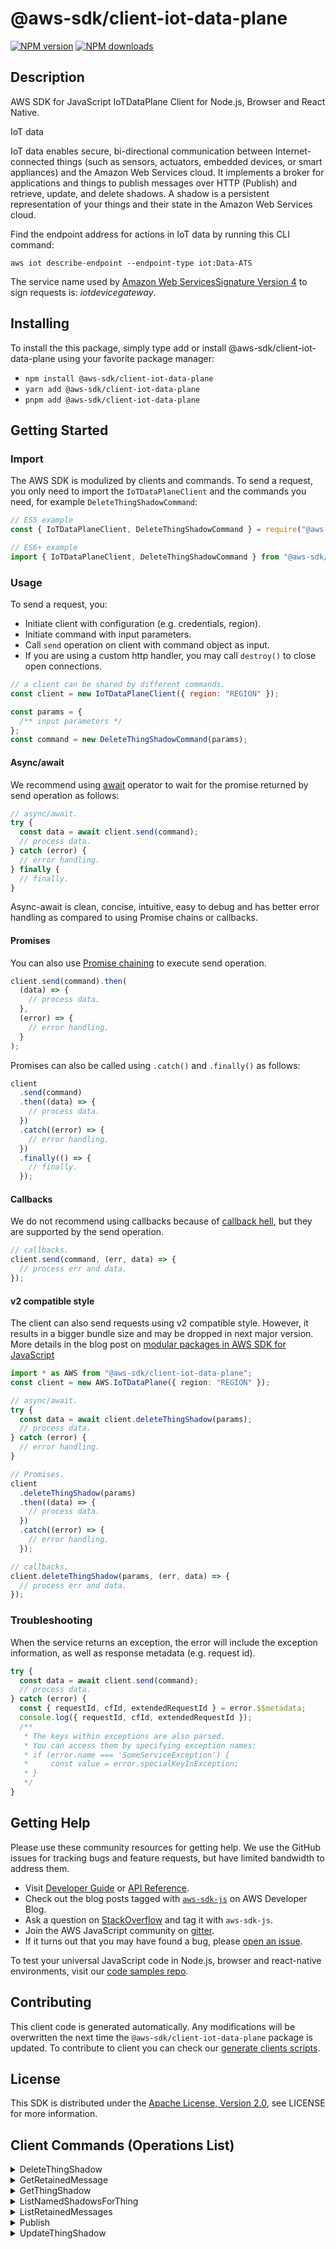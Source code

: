 <!-- generated file, do not edit directly -->

# @aws-sdk/client-iot-data-plane

[![NPM version](https://img.shields.io/npm/v/@aws-sdk/client-iot-data-plane/latest.svg)](https://www.npmjs.com/package/@aws-sdk/client-iot-data-plane)
[![NPM downloads](https://img.shields.io/npm/dm/@aws-sdk/client-iot-data-plane.svg)](https://www.npmjs.com/package/@aws-sdk/client-iot-data-plane)

## Description

AWS SDK for JavaScript IoTDataPlane Client for Node.js, Browser and React Native.

<fullname>IoT data</fullname>

<p>IoT data enables secure, bi-directional communication between Internet-connected things (such as sensors,
actuators, embedded devices, or smart appliances) and the Amazon Web Services cloud. It implements a broker for applications and
things to publish messages over HTTP (Publish) and retrieve, update, and delete shadows. A shadow is a
persistent representation of your things and their state in the Amazon Web Services cloud.</p>
<p>Find the endpoint address for actions in IoT data by running this CLI command:</p>
<p>
<code>aws iot describe-endpoint --endpoint-type iot:Data-ATS</code>
</p>
<p>The service name used by <a href="https://docs.aws.amazon.com/general/latest/gr/signature-version-4.html">Amazon Web ServicesSignature Version 4</a>
to sign requests is: <i>iotdevicegateway</i>.</p>

## Installing

To install the this package, simply type add or install @aws-sdk/client-iot-data-plane
using your favorite package manager:

- `npm install @aws-sdk/client-iot-data-plane`
- `yarn add @aws-sdk/client-iot-data-plane`
- `pnpm add @aws-sdk/client-iot-data-plane`

## Getting Started

### Import

The AWS SDK is modulized by clients and commands.
To send a request, you only need to import the `IoTDataPlaneClient` and
the commands you need, for example `DeleteThingShadowCommand`:

```js
// ES5 example
const { IoTDataPlaneClient, DeleteThingShadowCommand } = require("@aws-sdk/client-iot-data-plane");
```

```ts
// ES6+ example
import { IoTDataPlaneClient, DeleteThingShadowCommand } from "@aws-sdk/client-iot-data-plane";
```

### Usage

To send a request, you:

- Initiate client with configuration (e.g. credentials, region).
- Initiate command with input parameters.
- Call `send` operation on client with command object as input.
- If you are using a custom http handler, you may call `destroy()` to close open connections.

```js
// a client can be shared by different commands.
const client = new IoTDataPlaneClient({ region: "REGION" });

const params = {
  /** input parameters */
};
const command = new DeleteThingShadowCommand(params);
```

#### Async/await

We recommend using [await](https://developer.mozilla.org/en-US/docs/Web/JavaScript/Reference/Operators/await)
operator to wait for the promise returned by send operation as follows:

```js
// async/await.
try {
  const data = await client.send(command);
  // process data.
} catch (error) {
  // error handling.
} finally {
  // finally.
}
```

Async-await is clean, concise, intuitive, easy to debug and has better error handling
as compared to using Promise chains or callbacks.

#### Promises

You can also use [Promise chaining](https://developer.mozilla.org/en-US/docs/Web/JavaScript/Guide/Using_promises#chaining)
to execute send operation.

```js
client.send(command).then(
  (data) => {
    // process data.
  },
  (error) => {
    // error handling.
  }
);
```

Promises can also be called using `.catch()` and `.finally()` as follows:

```js
client
  .send(command)
  .then((data) => {
    // process data.
  })
  .catch((error) => {
    // error handling.
  })
  .finally(() => {
    // finally.
  });
```

#### Callbacks

We do not recommend using callbacks because of [callback hell](http://callbackhell.com/),
but they are supported by the send operation.

```js
// callbacks.
client.send(command, (err, data) => {
  // process err and data.
});
```

#### v2 compatible style

The client can also send requests using v2 compatible style.
However, it results in a bigger bundle size and may be dropped in next major version. More details in the blog post
on [modular packages in AWS SDK for JavaScript](https://aws.amazon.com/blogs/developer/modular-packages-in-aws-sdk-for-javascript/)

```ts
import * as AWS from "@aws-sdk/client-iot-data-plane";
const client = new AWS.IoTDataPlane({ region: "REGION" });

// async/await.
try {
  const data = await client.deleteThingShadow(params);
  // process data.
} catch (error) {
  // error handling.
}

// Promises.
client
  .deleteThingShadow(params)
  .then((data) => {
    // process data.
  })
  .catch((error) => {
    // error handling.
  });

// callbacks.
client.deleteThingShadow(params, (err, data) => {
  // process err and data.
});
```

### Troubleshooting

When the service returns an exception, the error will include the exception information,
as well as response metadata (e.g. request id).

```js
try {
  const data = await client.send(command);
  // process data.
} catch (error) {
  const { requestId, cfId, extendedRequestId } = error.$$metadata;
  console.log({ requestId, cfId, extendedRequestId });
  /**
   * The keys within exceptions are also parsed.
   * You can access them by specifying exception names:
   * if (error.name === 'SomeServiceException') {
   *     const value = error.specialKeyInException;
   * }
   */
}
```

## Getting Help

Please use these community resources for getting help.
We use the GitHub issues for tracking bugs and feature requests, but have limited bandwidth to address them.

- Visit [Developer Guide](https://docs.aws.amazon.com/sdk-for-javascript/v3/developer-guide/welcome.html)
  or [API Reference](https://docs.aws.amazon.com/AWSJavaScriptSDK/v3/latest/index.html).
- Check out the blog posts tagged with [`aws-sdk-js`](https://aws.amazon.com/blogs/developer/tag/aws-sdk-js/)
  on AWS Developer Blog.
- Ask a question on [StackOverflow](https://stackoverflow.com/questions/tagged/aws-sdk-js) and tag it with `aws-sdk-js`.
- Join the AWS JavaScript community on [gitter](https://gitter.im/aws/aws-sdk-js-v3).
- If it turns out that you may have found a bug, please [open an issue](https://github.com/aws/aws-sdk-js-v3/issues/new/choose).

To test your universal JavaScript code in Node.js, browser and react-native environments,
visit our [code samples repo](https://github.com/aws-samples/aws-sdk-js-tests).

## Contributing

This client code is generated automatically. Any modifications will be overwritten the next time the `@aws-sdk/client-iot-data-plane` package is updated.
To contribute to client you can check our [generate clients scripts](https://github.com/aws/aws-sdk-js-v3/tree/main/scripts/generate-clients).

## License

This SDK is distributed under the
[Apache License, Version 2.0](http://www.apache.org/licenses/LICENSE-2.0),
see LICENSE for more information.

## Client Commands (Operations List)

<details>
<summary>
DeleteThingShadow
</summary>

[Command API Reference](https://docs.aws.amazon.com/AWSJavaScriptSDK/v3/latest/clients/client-iot data plane/classes/deletethingshadowcommand.html) / [Input](https://docs.aws.amazon.com/AWSJavaScriptSDK/v3/latest/clients/client-iot data plane/interfaces/deletethingshadowcommandinput.html) / [Output](https://docs.aws.amazon.com/AWSJavaScriptSDK/v3/latest/clients/client-iot data plane/interfaces/deletethingshadowcommandoutput.html)

</details>
<details>
<summary>
GetRetainedMessage
</summary>

[Command API Reference](https://docs.aws.amazon.com/AWSJavaScriptSDK/v3/latest/clients/client-iot data plane/classes/getretainedmessagecommand.html) / [Input](https://docs.aws.amazon.com/AWSJavaScriptSDK/v3/latest/clients/client-iot data plane/interfaces/getretainedmessagecommandinput.html) / [Output](https://docs.aws.amazon.com/AWSJavaScriptSDK/v3/latest/clients/client-iot data plane/interfaces/getretainedmessagecommandoutput.html)

</details>
<details>
<summary>
GetThingShadow
</summary>

[Command API Reference](https://docs.aws.amazon.com/AWSJavaScriptSDK/v3/latest/clients/client-iot data plane/classes/getthingshadowcommand.html) / [Input](https://docs.aws.amazon.com/AWSJavaScriptSDK/v3/latest/clients/client-iot data plane/interfaces/getthingshadowcommandinput.html) / [Output](https://docs.aws.amazon.com/AWSJavaScriptSDK/v3/latest/clients/client-iot data plane/interfaces/getthingshadowcommandoutput.html)

</details>
<details>
<summary>
ListNamedShadowsForThing
</summary>

[Command API Reference](https://docs.aws.amazon.com/AWSJavaScriptSDK/v3/latest/clients/client-iot data plane/classes/listnamedshadowsforthingcommand.html) / [Input](https://docs.aws.amazon.com/AWSJavaScriptSDK/v3/latest/clients/client-iot data plane/interfaces/listnamedshadowsforthingcommandinput.html) / [Output](https://docs.aws.amazon.com/AWSJavaScriptSDK/v3/latest/clients/client-iot data plane/interfaces/listnamedshadowsforthingcommandoutput.html)

</details>
<details>
<summary>
ListRetainedMessages
</summary>

[Command API Reference](https://docs.aws.amazon.com/AWSJavaScriptSDK/v3/latest/clients/client-iot data plane/classes/listretainedmessagescommand.html) / [Input](https://docs.aws.amazon.com/AWSJavaScriptSDK/v3/latest/clients/client-iot data plane/interfaces/listretainedmessagescommandinput.html) / [Output](https://docs.aws.amazon.com/AWSJavaScriptSDK/v3/latest/clients/client-iot data plane/interfaces/listretainedmessagescommandoutput.html)

</details>
<details>
<summary>
Publish
</summary>

[Command API Reference](https://docs.aws.amazon.com/AWSJavaScriptSDK/v3/latest/clients/client-iot data plane/classes/publishcommand.html) / [Input](https://docs.aws.amazon.com/AWSJavaScriptSDK/v3/latest/clients/client-iot data plane/interfaces/publishcommandinput.html) / [Output](https://docs.aws.amazon.com/AWSJavaScriptSDK/v3/latest/clients/client-iot data plane/interfaces/publishcommandoutput.html)

</details>
<details>
<summary>
UpdateThingShadow
</summary>

[Command API Reference](https://docs.aws.amazon.com/AWSJavaScriptSDK/v3/latest/clients/client-iot data plane/classes/updatethingshadowcommand.html) / [Input](https://docs.aws.amazon.com/AWSJavaScriptSDK/v3/latest/clients/client-iot data plane/interfaces/updatethingshadowcommandinput.html) / [Output](https://docs.aws.amazon.com/AWSJavaScriptSDK/v3/latest/clients/client-iot data plane/interfaces/updatethingshadowcommandoutput.html)

</details>

